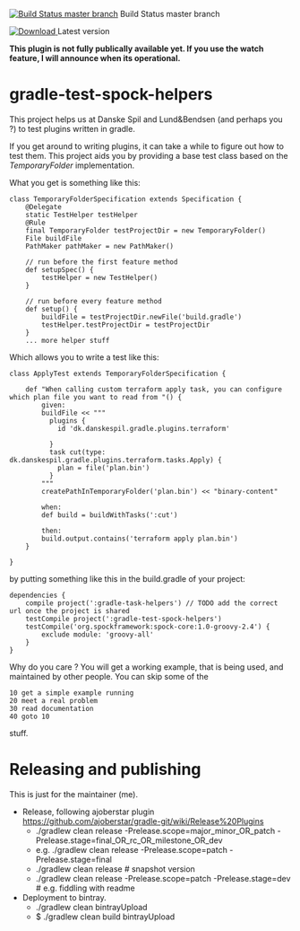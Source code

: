 [![Build Status master branch](https://travis-ci.org/jwermuth/gradle-plugin-test-spock-helpers.svg?branch=master)](https://travis-ci.org/jwermuth/gradle-plugin-test-spock-helpers) Build Status master branch 

[ ![Download](https://api.bintray.com/packages/jwermuth/org.jwermuth/gradle-plugin-test-spock-helpers/images/download.svg) ](https://bintray.com/jwermuth/org.jwermuth/gradle-plugin-test-spock-helpers/_latestVersion) Latest version

**This plugin is not fully publically available yet. If you use the watch feature, I will announce when its operational.**

# gradle-test-spock-helpers
This project helps us at Danske Spil and Lund&Bendsen (and perhaps you ?) to test plugins written in gradle.

If you get around to writing plugins, it can take a while to figure out how to test them.
This project aids you  by providing a base test class based on the *TemporaryFolder* implementation.

What you get is something like this:
```
class TemporaryFolderSpecification extends Specification {
    @Delegate
    static TestHelper testHelper
    @Rule
    final TemporaryFolder testProjectDir = new TemporaryFolder()
    File buildFile
    PathMaker pathMaker = new PathMaker()

    // run before the first feature method
    def setupSpec() {
        testHelper = new TestHelper()
    }

    // run before every feature method
    def setup() {
        buildFile = testProjectDir.newFile('build.gradle')
        testHelper.testProjectDir = testProjectDir
    }
    ... more helper stuff
```
Which allows you to write a test like this:
```
class ApplyTest extends TemporaryFolderSpecification {

    def "When calling custom terraform apply task, you can configure which plan file you want to read from "() {
        given:
        buildFile << """
          plugins {
            id 'dk.danskespil.gradle.plugins.terraform'

          }
          task cut(type: dk.danskespil.gradle.plugins.terraform.tasks.Apply) {
            plan = file('plan.bin')
          }
        """
        createPathInTemporaryFolder('plan.bin') << "binary-content"

        when:
        def build = buildWithTasks(':cut')

        then:
        build.output.contains('terraform apply plan.bin')
    }

}

```
by putting something like this in the build.gradle of your project:
```
dependencies {
    compile project(':gradle-task-helpers') // TODO add the correct url once the project is shared
    testCompile project(':gradle-test-spock-helpers')
    testCompile('org.spockframework:spock-core:1.0-groovy-2.4') {
        exclude module: 'groovy-all'
    }
}
```
Why do you care ? You will get a working example, that is being used, and maintained by other people. You can skip some of the 
```
10 get a simple example running
20 meet a real problem
30 read documentation
40 goto 10
```
stuff.

# Releasing and publishing
This is just for the maintainer (me).

* Release, following ajoberstar plugin https://github.com/ajoberstar/gradle-git/wiki/Release%20Plugins
  * ./gradlew clean release -Prelease.scope=major_minor_OR_patch -Prelease.stage=final_OR_rc_OR_milestone_OR_dev
  * e.g. ./gradlew clean release -Prelease.scope=patch -Prelease.stage=final
  * ./gradlew clean release # snapshot version
  * ./gradlew clean release -Prelease.scope=patch -Prelease.stage=dev # e.g. fiddling with readme
* Deployment to bintray.
  * ./gradlew clean bintrayUpload
  * $ ./gradlew clean build bintrayUpload


